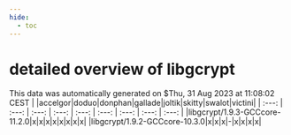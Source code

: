 ```yaml
---
hide:
  - toc
---
```


detailed overview of libgcrypt
==============================


This data was automatically generated on $Thu, 31 Aug 2023 at 11:08:02 CEST
| |accelgor|doduo|donphan|gallade|joltik|skitty|swalot|victini|
| :---: | :---: | :---: | :---: | :---: | :---: | :---: | :---: | :---: |
|libgcrypt/1.9.3-GCCcore-11.2.0|x|x|x|x|x|x|x|x|
|libgcrypt/1.9.2-GCCcore-10.3.0|x|x|x|-|x|x|x|x|
